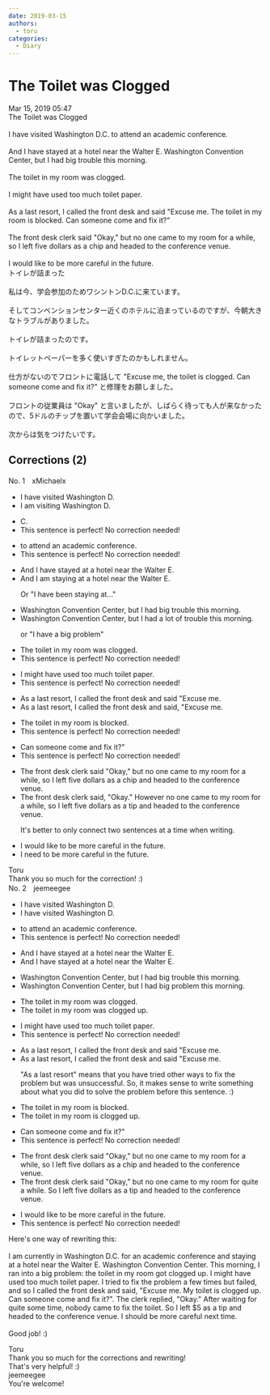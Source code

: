 ```yaml
---
date: 2019-03-15
authors:
  - toru
categories:
  - Diary
---
```


<h1 id="subject_show">The Toilet was Clogged</h1>
<div class="date">Mar 15, 2019 05:47</div>
<div id="post"><div id="body_show_ori">
The Toilet was Clogged<br/><br/>I have visited Washington D.C. to attend an academic conference.<br/><br/>And I have stayed at a hotel near the Walter E. Washington Convention Center, but I had big trouble this morning.<br/><br/>The toilet in my room was clogged.<br/><br/>I might have used too much toilet paper.<br/><br/>As a last resort, I called the front desk and said "Excuse me. The toilet in my room is blocked. Can someone come and fix it?"<br/><br/>The front desk clerk said "Okay," but no one came to my room for a while, so I left five dollars as a chip and headed to the conference venue.<br/><br/>I would like to be more careful in the future.
</div></div>

<!-- more -->

<div id="post_ja"><div id="body_show_mo">
トイレが詰まった<br/><br/>私は今、学会参加のためワシントンD.C.に来ています。<br/><br/>そしてコンベンションセンター近くのホテルに泊まっているのですが、今朝大きなトラブルがありました。<br/><br/>トイレが詰まったのです。<br/><br/>トイレットペーパーを多く使いすぎたのかもしれません。<br/><br/>仕方がないのでフロントに電話して "Excuse me, the toilet is clogged. Can someone come and fix it?" と修理をお願しました。<br/><br/>フロントの従業員は "Okay" と言いましたが、しばらく待っても人が来なかったので、5ドルのチップを置いて学会会場に向かいました。<br/><br/>次からは気をつけたいです。
</div></div>

## Corrections (2)
<div id="block"><div class="first_name"> No. 1　<span class="just_name">xMichaelx</span></div><div id="block2">
<ul class="correction_field">
<li class="incorrect">I have visited Washington D.</li>
<li class="corrected correct">
I <span class="f_blue">am</span> visit<span class="f_blue">ing</span> Washington D.
</li>
</ul>
<ul class="correction_field">
<li class="incorrect">C.</li>
<li class="corrected perfect">This sentence is perfect! No correction needed!</li>
</ul>
<ul class="correction_field">
<li class="incorrect">to attend an academic conference.</li>
<li class="corrected perfect">This sentence is perfect! No correction needed!</li>
</ul>
<ul class="correction_field">
<li class="incorrect">And I have stayed at a hotel near the Walter E.</li>
<li class="corrected correct">
And I <span class="f_blue">am</span> stay<span class="f_blue">ing</span> at a hotel near the Walter E.
<p class="correction_comment">Or "I have been staying at..."</p>
</li>
</ul>
<ul class="correction_field">
<li class="incorrect">Washington Convention Center, but I had big trouble this morning.</li>
<li class="corrected correct">
Washington Convention Center, but I had <span class="f_blue">a lot of</span> trouble this morning.
<p class="correction_comment">or "I have a big problem"</p>
</li>
</ul>
<ul class="correction_field">
<li class="incorrect">The toilet in my room was clogged.</li>
<li class="corrected perfect">This sentence is perfect! No correction needed!</li>
</ul>
<ul class="correction_field">
<li class="incorrect">I might have used too much toilet paper.</li>
<li class="corrected perfect">This sentence is perfect! No correction needed!</li>
</ul>
<ul class="correction_field">
<li class="incorrect">As a last resort, I called the front desk and said "Excuse me.</li>
<li class="corrected correct">
As a last resort, I called the front desk and said<span class="f_blue">,</span> "Excuse me.
</li>
</ul>
<ul class="correction_field">
<li class="incorrect">The toilet in my room is blocked.</li>
<li class="corrected perfect">This sentence is perfect! No correction needed!</li>
</ul>
<ul class="correction_field">
<li class="incorrect">Can someone come and fix it?"</li>
<li class="corrected perfect">This sentence is perfect! No correction needed!</li>
</ul>
<ul class="correction_field">
<li class="incorrect">The front desk clerk said "Okay," but no one came to my room for a while, so I left five dollars as a chip and headed to the conference venue.</li>
<li class="corrected correct">
The front desk clerk said<span class="f_blue">,</span> "Okay." However no one came to my room for a while, so I left five dollars as a <span class="f_blue">tip</span> and headed to the conference venue.
<p class="correction_comment">It's better to only connect two sentences at a time when writing.</p>
</li>
</ul>
<ul class="correction_field">
<li class="incorrect">I would like to be more careful in the future.</li>
<li class="corrected correct">
I <span class="f_blue">need</span> to be more careful in the future.
</li>
</ul>
</div><div class="name"><span class="just_name">Toru</span><br>
Thank you so much for the correction! :)
</div>
</div>
<div id="block"><div class="first_name"> No. 2　<span class="just_name">jeemeegee</span></div><div id="block2">
<ul class="correction_field">
<li class="incorrect">I have visited Washington D.</li>
<li class="corrected correct">
I <span class="f_gray"><span class="sline">have</span></span> visited Washington D.
</li>
</ul>
<ul class="correction_field">
<li class="incorrect">to attend an academic conference.</li>
<li class="corrected perfect">This sentence is perfect! No correction needed!</li>
</ul>
<ul class="correction_field">
<li class="incorrect">And I have stayed at a hotel near the Walter E.</li>
<li class="corrected correct">
And I have stayed at a hotel near the Walter E.
</li>
</ul>
<ul class="correction_field">
<li class="incorrect">Washington Convention Center, but I had big trouble this morning.</li>
<li class="corrected correct">
Washington Convention Center, but I had big <span class="f_bold">problem</span> this morning.
</li>
</ul>
<ul class="correction_field">
<li class="incorrect">The toilet in my room was clogged.</li>
<li class="corrected correct">
The toilet in my room was clogged <span class="f_bold">up</span>.
</li>
</ul>
<ul class="correction_field">
<li class="incorrect">I might have used too much toilet paper.</li>
<li class="corrected perfect">This sentence is perfect! No correction needed!</li>
</ul>
<ul class="correction_field">
<li class="incorrect">As a last resort, I called the front desk and said "Excuse me.</li>
<li class="corrected correct">
As a last resort, I called the front desk and said "Excuse me.
<p class="correction_comment">"As a last resort" means that you have tried other ways to fix the problem but was unsuccessful. So, it makes sense to write something about what you did to solve the problem before this sentence. :)</p>
</li>
</ul>
<ul class="correction_field">
<li class="incorrect">The toilet in my room is blocked.</li>
<li class="corrected correct">
The toilet in my room is <span class="f_bold">clogged up</span>.
</li>
</ul>
<ul class="correction_field">
<li class="incorrect">Can someone come and fix it?"</li>
<li class="corrected perfect">This sentence is perfect! No correction needed!</li>
</ul>
<ul class="correction_field">
<li class="incorrect">The front desk clerk said "Okay," but no one came to my room for a while, so I left five dollars as a chip and headed to the conference venue.</li>
<li class="corrected correct">
The <span class="f_gray"><span class="sline">front desk</span></span> clerk said "Okay," but no one came to my room for <span class="f_bold">quite</span> a while. <span class="f_bold">S</span>o I left five dollars as a <span class="f_bold">tip</span> and headed to the conference venue.
</li>
</ul>
<ul class="correction_field">
<li class="incorrect">I would like to be more careful in the future.</li>
<li class="corrected perfect">This sentence is perfect! No correction needed!</li>
</ul>
<p class="comment_small">
 Here's one way of rewriting this:
 <br/>
 <br/>
 I am currently in Washington D.C. for an academic conference and staying at a hotel near the Walter E. Washington Convention Center. This morning, I ran into a big problem: the toilet in my room got clogged up. I might have used too much toilet paper. I tried to fix the problem a few times but failed, and so I called the front desk and said, "Excuse me. My toilet is clogged up. Can someone come and fix it?". The clerk replied, "Okay." After waiting for quite some time, nobody came to fix the toilet. So I left $5 as a tip and headed to the conference venue. I should be more careful next time.
 <br/>
 <br/>
 Good job! :)
</p>

</div><div class="name"><span class="just_name">Toru</span><br>
Thank you so much for the corrections and rewriting!<br/>That's very helpful! :)
</div>
<div class="name"><span class="just_name">jeemeegee</span><br>
You're welcome!
</div>
</div>
